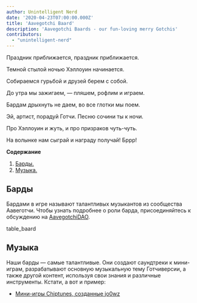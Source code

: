 ```yaml
---
author: Unintelligent Nerd
date: '2020-04-23T07:00:00.000Z'
title: 'Aavegotchi Baard'
description: 'Aavegotchi Baards - our fun-loving merry Gotchis'
contributors:
  - "unintelligent-nerd"
---
```


Праздник приближается, праздник приближается.

Темной стылой ночью Хэллоуин начинается.

Собираемся гурьбой и друзей берем с собой.

До утра мы зажигаем, — пляшем, рофлим и играем.

Бардам дрыхнуть не даем, во все глотки мы поем.

Эй, артист, порадуй Готчи. Песню сочини ты к ночи.

Про Хэллоуин и жуть, и про призраков чуть-чуть.

На волынке нам сыграй и награду получай! Бррр!

<div class="contentsBox">

**Содержание**

<ol>
<li><a href=#baards>Барды.</a></li>
<li><a href=#music>Музыка.</a></li>
</ol>

</div>

## Барды

Бардами в игре называют талантливых музыкантов из сообщества Аавеготчи. Чтобы узнать подробнее о роли барда, присоединяйтесь к обсуждению на [AavegotchiDAO](https://dao.aavegotchi.com/t/aavegotchi-8-bit-music-task-force/1637).

table_baard

## Музыка

Наши барды — самые талантливые. Они создают саундтреки к мини-играм, разрабатывают основную музыкальную тему Готчиверсии, а также другой контент, используя свои знания и различные инструменты. Кстати, а вот и пример:

* [Мини-игры Chiptunes, созданные jo0wz](https://soundcloud.com/jowijames/sets/aavegotchicom-minigame-chiptunes)
